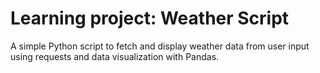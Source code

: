 # Learning project: Weather Script

A simple Python script to fetch and display weather data from user input using 
requests and data visualization with Pandas.